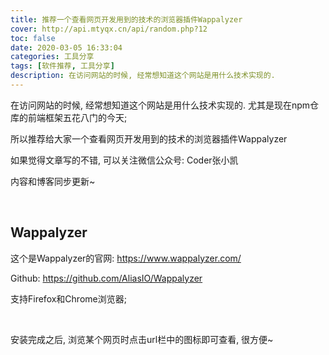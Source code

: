 ```yaml
---
title: 推荐一个查看网页开发用到的技术的浏览器插件Wappalyzer
cover: http://api.mtyqx.cn/api/random.php?12
toc: false
date: 2020-03-05 16:33:04
categories: 工具分享
tags: [软件推荐, 工具分享]
description: 在访问网站的时候, 经常想知道这个网站是用什么技术实现的. 
---
```


在访问网站的时候, 经常想知道这个网站是用什么技术实现的. 尤其是现在npm仓库的前端框架五花八门的今天;

所以推荐给大家一个查看网页开发用到的技术的浏览器插件Wappalyzer

如果觉得文章写的不错, 可以关注微信公众号: Coder张小凯

内容和博客同步更新~

<br/>

<!--more-->

## Wappalyzer

这个是Wappalyzer的官网: https://www.wappalyzer.com/

Github: https://github.com/AliasIO/Wappalyzer

支持Firefox和Chrome浏览器;

<br/>

安装完成之后, 浏览某个网页时点击url栏中的图标即可查看, 很方便~

<br/>